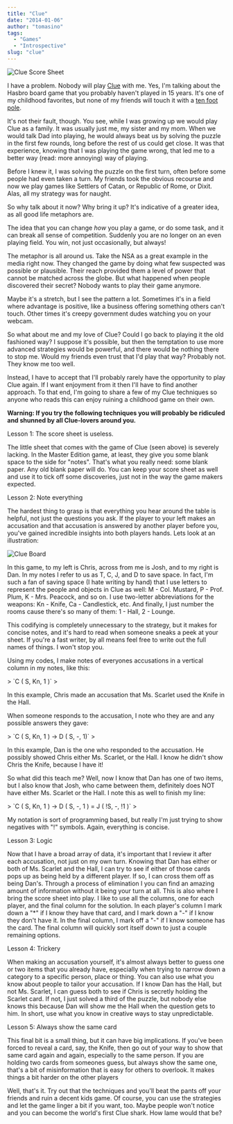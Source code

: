 ```yaml
---
title: "Clue"
date: "2014-01-06"
author: "tomasino"
tags:
  - "Games"
  - "Introspective"
slug: "clue"
---
```


![Clue Score Sheet][]

I have a problem. Nobody will play [Clue][] with me. Yes, I'm talking
about the Hasbro board game that you probably haven't played in 15
years. It's one of my childhood favorites, but none of my friends will
touch it with a [ten foot pole][].

It's not their fault, though. You see, while I was growing up we would
play Clue as a family. It was usually just me, my sister and my mom.
When we would talk Dad into playing, he would always beat us by solving
the puzzle in the first few rounds, long before the rest of us could get
close. It was that experience, knowing that I was playing the game
wrong, that led me to a better way (read: more annoying) way of playing.

Before I knew it, I was solving the puzzle on the first turn, often
before some people had even taken a turn. My friends took the obvious
recourse and now we play games like Settlers of Catan, or Republic of
Rome, or Dixit. Alas, all my strategy was for naught.

So why talk about it now? Why bring it up? It's indicative of a greater
idea, as all good life metaphors are.

The idea that you can change <span
style="font-style: italic;">how</span> you play a game, or do some task,
and it can break all sense of competition. Suddenly you are no longer on
an even playing field. You win, not just occasionally, but always!

The metaphor is all around us. Take the NSA as a great example in the
media right now. They changed the game by doing what few suspected was
possible or plausible. Their reach provided them a level of power that
cannot be matched across the globe. But what happened when people
discovered their secret? Nobody wants to play their game anymore.

Maybe it's a stretch, but I see the pattern a lot. Sometimes it's in a
field where advantage is positive, like a business offering something
others can't touch. Other times it's creepy government dudes watching
you on your webcam.

So what about me and my love of Clue? Could I go back to playing it the
old fashioned way? I suppose it's possible, but then the temptation to
use more advanced strategies would be powerful, and there would be
nothing there to stop me. Would my friends even trust that I'd play that
way? Probably not. They know me too well.

Instead, I have to accept that I'll probably rarely have the opportunity
to play Clue again. If I want enjoyment from it then I'll have to find
another approach. To that end, I'm going to share a few of my Clue
techniques so anyone who reads this can enjoy ruining a childhood game
on their own.

<span style="font-weight: bold;">Warning: If you try the following
techniques you will probably be ridiculed and shunned by all Clue-lovers
around you.</span>

Lesson 1: The score sheet is useless.

The little sheet that comes with the game of Clue (seen above) is
severely lacking. In the Master Edition game, at least, they give you
some blank space to the side for "notes". That's what you really need:
some blank paper. Any old blank paper will do. You can keep your score
sheet as well and use it to tick off some discoveries, just not in the
way the game makers expected.

Lesson 2: Note everything

The hardest thing to grasp is that everything you hear around the table
is helpful, not just the questions you ask. If the player to your left
makes an accusation and that accusation is answered by another player
before you, you've gained incredible insights into both players hands.
Lets look at an illustration:

![Clue Board][]

In this game, to my left is Chris, across from me is Josh, and to my
right is Dan. In my notes I refer to us as T, C, J, and D to save space.
In fact, I'm such a fan of saving space (I hate writing by hand) that I
use letters to represent the people and objects in Clue as well: M -
Col. Mustard, P - Prof. Plum, K - Mrs. Peacock, and so on. I use
two-letter abbreviations for the weapons: Kn - Knife, Ca - Candlestick,
etc. And finally, I just number the rooms cause there's so many of them:
1 - Hall, 2 - Lounge.

This codifying is completely unnecessary to the strategy, but it makes
for concise notes, and it's hard to read when someone sneaks a peek at
your sheet. If you're a fast writer, by all means feel free to write out
the full names of things. I won't stop you.

Using my codes, I make notes of everyones accusations in a vertical
column in my notes, like this:

<p>
> `C ( S, Kn, 1 )`
> </p>

In this example, Chris made an accusation that Ms. Scarlet used the
Knife in the Hall.

When someone responds to the accusation, I note who they are and any
possible answers they gave:

<p>
> `C ( S, Kn, 1 ) -> D ( S, -, 1)`
> </p>

In this example, Dan is the one who responded to the accusation. He
possibly showed Chris either Ms. Scarlet, or the Hall. I know he didn't
show Chris the Knife, because I have it!

So what did this teach me? Well, now I know that Dan has one of two
items, but I also know that Josh, who came between them, definitely does
NOT have either Ms. Scarlet or the Hall. I note this as well to finish
my line:

<p>
> `C ( S, Kn, 1 ) -> D ( S, -, 1 ) = J ( !S, -, !1 )`
> </p>

My notation is sort of programming based, but really I'm just trying to
show negatives with "!" symbols. Again, everything is concise.

Lesson 3: Logic

Now that I have a broad array of data, it's important that I review it
after each accusation, not just on my own turn. Knowing that Dan has
either or both of Ms. Scarlet and the Hall, I can try to see if either
of those cards pops up as being held by a different player. If so, I can
cross them off as being Dan's. Through a process of elimination I you
can find an amazing amount of information without it being your turn at
all. This is also where I bring the score sheet into play. I like to use
all the columns, one for each player, and the final column for the
solution. In each player's column I mark down a "\*" if I know they have
that card, and I mark down a "-" if I know they don't have it. In the
final column, I mark off a "-" if I know someone has the card. The final
column will quickly sort itself down to just a couple remaining options.

Lesson 4: Trickery

When making an accusation yourself, it's almost always better to guess
one or two items that you already have, especially when trying to narrow
down a category to a specific person, place or thing. You can also use
what you know about people to tailor your accusation. If I know Dan has
the Hall, but not Ms. Scarlet, I can guess both to see if Chris is
secretly holding the Scarlet card. If not, I just solved a third of the
puzzle, but nobody else knows this because Dan will show me the Hall
when the question gets to him. In short, use what you know in creative
ways to stay unpredictable.

Lesson 5: Always show the same card

This final bit is a small thing, but it can have big implications. If
you've been forced to reveal a card, say, the Knife, then go out of your
way to show that same card again and again, especially to the same
person. If you are holding two cards from someones guess, but always
show the same one, that's a bit of misinformation that is easy for
others to overlook. It makes things a bit harder on the other players

Well, that's it. Try out that the techniques and you'll beat the pants
off your friends and ruin a decent kids game. Of course, you can use the
strategies and let the game linger a bit if you want, too. Maybe people
won't notice and you can become the world's first Clue shark. How lame
would that be?

  [Clue Score Sheet]: //blog.tomasino.org/images/clue.jpg
  [Clue]: //boardgamegeek.com/boardgame/1294/clue
  [ten foot pole]: //rpg.stackexchange.com/questions/8298/why-does-everyone-carry-a-10-pole
  [Clue Board]: //blog.tomasino.org/images/clue-board.jpg

